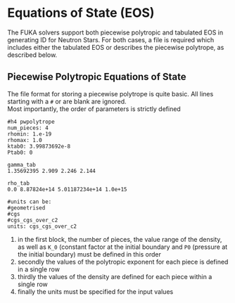 # Equations of State (EOS)

The FUKA solvers support both piecewise polytropic and tabulated EOS in generating ID for Neutron Stars.  For both cases, a file is required
which includes either the tabulated EOS or describes the piecewise polytrope, as described below.

## Piecewise Polytropic Equations of State

The file format for storing a piecewise polytrope is quite basic.  All lines starting with a `#` or are blank are ignored.  
Most importantly, the order of parameters is strictly defined

```
#h4 pwpolytrope
num_pieces: 4
rhomin: 1.e-19
rhomax: 1.0
ktab0: 3.99873692e-8
Ptab0: 0

gamma_tab
1.35692395 2.909 2.246 2.144

rho_tab
0.0 8.87824e+14 5.01187234e+14 1.0e+15

#units can be:
#geometrised
#cgs
#cgs_cgs_over_c2
units: cgs_cgs_over_c2
```

1. in the first block, the number of pieces, the value range of the density, as well as `K_0` (constant factor at the initial boundary and `P0` (pressure at the initial boundary) must be defined in this order
2. secondly the values of the polytropic exponent for each piece is defined in a single row
3. thirdly the values of the density are defined for each piece within a single row
4. finally the units must be specified for the input values

## Tabulated Equations of State

The format for tabulated EOS' that are currently supported is the well known format used by the [LORENE](https://lorene.obspm.fr/) spectral solver.  
Details on the format of the table can be found [here](https://lorene.obspm.fr/Refguide/classLorene_1_1Eos__tabul.html)

## EOS Framework

The backend that handles the EOS is constructed in two parts

### 1. EOS Management

The construction and evaluation of the EOS is handled by a standalone version of 
the Margherita EOS framework developed by [Elias R. Most](emost@th.physik.uni-frankfurt.de)
For code details see `$HOME_KADATH/include/EOS/standalone/`

### 2. EOS Interface

To interface between KADATH and Margherita, a user-defined module was written by Samuel Tootle and L. Jens Papenfort allowing the use of Margherita within KADATH's System_of_equations framework. For details see `$HOME_KADATH/include/EOS/EOS.hh`.

To initialize Margherita, the following parameters need to be set within the [config](https://bitbucket.org/stootle/kadath/src/solverv2_kerrmerge/include/Configurator/) file

```
  {"eostype",EOSTYPE}, // Options are currently: Cold_PWPoly, Cold_Table
  {"eosfile",EOSFILE}, // Polytrope or Tabulated EOS file
  {"h_cut",HCUT}, // value to cut the specific enthalpy (0 is default)
  {"interpolation_pts", INTERP_PTS} // number of points to use for interpolating the table
```

Regarding the `eos_file`, if no path is specified, e.g. `eos_file togashi.lorene`, the EOS framework will only search the `$HOME_KADATH/eos/` directory for the EOS file specified.  In the event you want to specify an EOS not located in the default directory, a path must be included.  For example, to read an EOS from the current directory, one would need to write `eos_file ./togashi.lorene`.